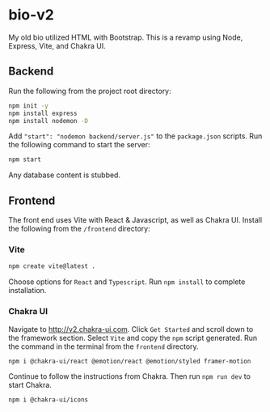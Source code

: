 # bio-v2

My old bio utilized HTML with Bootstrap. This is a revamp using Node, Express, Vite, and Chakra UI.

## Backend

Run the following from the project root directory:

```bash
npm init -y
npm install express
npm install nodemon -D
```

Add `"start": "nodemon backend/server.js"` to the `package.json` scripts. Run the following command to start the server:
```bash
npm start
```
Any database content is stubbed.

## Frontend

The front end uses Vite with React & Javascript, as well as Chakra UI. Install the following from the `/frontend` directory:

### Vite

```bash
npm create vite@latest .
```

Choose options for `React` and `Typescript`. Run `npm install` to complete installation.

### Chakra UI

Navigate to <http://v2.chakra-ui.com>. Click `Get Started` and scroll down to the framework section. Select `Vite` and copy the `npm` script generated. Run the command in the terminal from the `frontend` directory.

```bash
npm i @chakra-ui/react @emotion/react @emotion/styled framer-motion
```

Continue to follow the instructions from Chakra. Then run `npm run dev` to start Chakra.

```bash
npm i @chakra-ui/icons
```
